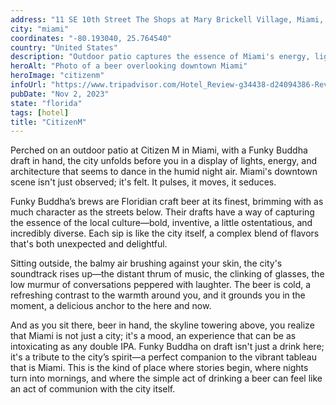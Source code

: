 ```yaml
---
address: "11 SE 10th Street The Shops at Mary Brickell Village, Miami, FL 33130"
city: "miami"
coordinates: "-80.193040, 25.764540"
country: "United States"
description: "Outdoor patio captures the essence of Miami's energy, lights, and diverse culture"
heroAlt: "Photo of a beer overlooking downtown Miami"
heroImage: "citizenm"
infoUrl: "https://www.tripadvisor.com/Hotel_Review-g34438-d24094386-Reviews-CitizenM_Miami_Brickell_Hotel-Miami_Florida.html"
pubDate: "Nov 2, 2023"
state: "florida"
tags: [hotel]
title: "CitizenM"
---
```


Perched on an outdoor patio at Citizen M in Miami, with a Funky Buddha draft in hand, the city unfolds before you in a display of lights, energy, and architecture that seems to dance in the humid night air. Miami's downtown scene isn't just observed; it's felt. It pulses, it moves, it seduces.

Funky Buddha’s brews are Floridian craft beer at its finest, brimming with as much character as the streets below. Their drafts have a way of capturing the essence of the local culture—bold, inventive, a little ostentatious, and incredibly diverse. Each sip is like the city itself, a complex blend of flavors that's both unexpected and delightful.

Sitting outside, the balmy air brushing against your skin, the city's soundtrack rises up—the distant thrum of music, the clinking of glasses, the low murmur of conversations peppered with laughter. The beer is cold, a refreshing contrast to the warmth around you, and it grounds you in the moment, a delicious anchor to the here and now.

And as you sit there, beer in hand, the skyline towering above, you realize that Miami is not just a city; it's a mood, an experience that can be as intoxicating as any double IPA. Funky Buddha on draft isn't just a drink here; it's a tribute to the city’s spirit—a perfect companion to the vibrant tableau that is Miami. This is the kind of place where stories begin, where nights turn into mornings, and where the simple act of drinking a beer can feel like an act of communion with the city itself.
